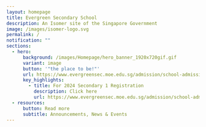 ```yaml
---
layout: homepage
title: Evergreen Secondary School
description: An Isomer site of the Singapore Government
image: /images/isomer-logo.svg
permalink: /
notification: ""
sections:
  - hero:
      background: /images/Homepage/hero_banner_1920x720gif.gif
      variant: image
      button: '"the place to be!"'
      url: https://www.evergreensec.moe.edu.sg/admission/school-admission/
      key_highlights:
        - title: For 2024 Secondary 1 Registration
          description: Click here
          url: https://www.evergreensec.moe.edu.sg/admission/school-admission/
  - resources:
      button: Read more
      subtitle: Announcements, News & Events
---
```

